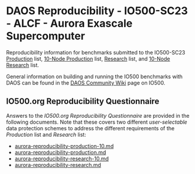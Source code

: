 # DAOS Reproducibility - IO500-SC23 - ALCF - Aurora Exascale Supercomputer

Reproducibility information for benchmarks submitted to the IO500-SC23
[Production](https://io500.org/list/sc23/production) list,
[10-Node Production](https://io500.org/list/sc23/ten-production) list,
[Research](https://io500.org/list/sc23/io500) list, and
[10-Node Research](https://io500.org/list/sc23/ten) list.

General information on building and running the IO500 benchmarks with DAOS can be found in the
[DAOS Community Wiki](https://daosio.atlassian.net/wiki/spaces/DC/pages/11167301633/IO-500+SC22)
page on IO500.


## IO500.org Reproducibility Questionnaire

Answers to the _IO500.org Reproducibility Questionnaire_ are provided in the
following documents.
Note that these covers two different _user-selectable_ data protection schemes
to address the different requirements of the _Production_ list and _Research_ list:

* [aurora-reproducibility-production-10.md](aurora-reproducibility-production-10.md)
* [aurora-reproducibility-production.md](aurora-reproducibility-production.md)
* [aurora-reproducibility-research-10.md](aurora-reproducibility-research-10.md)
* [aurora-reproducibility-research.md](aurora-reproducibility-research.md)

